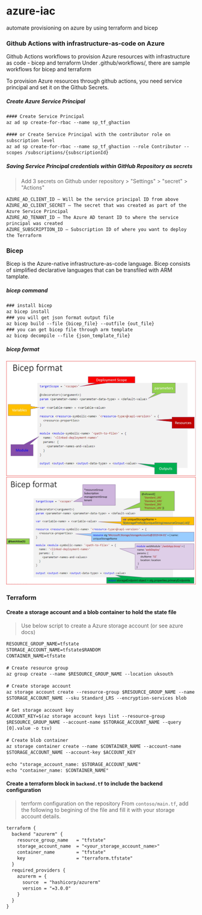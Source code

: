 # azure-iac
automate provisioning on azure by using terraform and bicep


### Github Actions with infrastructure-as-code on Azure

Github Actions workflows to provision Azure resources with infrastructure as code - bicep and terraform
Under .github/workflows/, there are sample workflows for bicep and terraform

To provision Azure resources through github actions, you need service principal and set it on the Github Secrets. 
##### Create Azure Service Principal
```
#### Create Service Principal 
az ad sp create-for-rbac --name sp_tf_ghaction 

#### or Create Service Principal with the contributor role on subscription level
az ad sp create-for-rbac --name sp_tf_ghaction --role Contributor --scopes /subscriptions/{subscriptionId}
```

##### Saving Service Principal credentials within GitHub Repository as secrets
>  Add 3 secrets on Github under repository > "Settings" > "secret" > "Actions"
  ```
  AZURE_AD_CLIENT_ID – Will be the service principal ID from above
  AZURE_AD_CLIENT_SECRET – The secret that was created as part of the Azure Service Principal
  AZURE_AD_TENANT_ID – The Azure AD tenant ID to where the service principal was created
  AZURE_SUBSCRIPTION_ID – Subscription ID of where you want to deploy the Terraform
  ```




### Bicep
Bicep is the Azure-native infrastructure-as-code language. 
Bicep consists of simplified declarative languages that can be transfiled with ARM tamplate. 

##### bicep command
```
### install bicep
az bicep install 
### you will get json format output file
az bicep build --file {bicep_file} --outfile {out_file} 
### you can get bicep file through arm template
az bicep decompile --file {json_template_file} 
```

##### bicep format 
![bicep format](images/bicepformat.jpg)
![bicep sample](images/bicepsample.jpg)

### Terraform 
#### Create a storage account and a blob container to hold the state file
> Use below script to create a Azure storage account (or see azure docs)

```
RESOURCE_GROUP_NAME=tfstate
STORAGE_ACCOUNT_NAME=tfstate$RANDOM
CONTAINER_NAME=tfstate

# Create resource group
az group create --name $RESOURCE_GROUP_NAME --location uksouth

# Create storage account
az storage account create --resource-group $RESOURCE_GROUP_NAME --name $STORAGE_ACCOUNT_NAME --sku Standard_LRS --encryption-services blob

# Get storage account key
ACCOUNT_KEY=$(az storage account keys list --resource-group $RESOURCE_GROUP_NAME --account-name $STORAGE_ACCOUNT_NAME --query [0].value -o tsv)

# Create blob container
az storage container create --name $CONTAINER_NAME --account-name $STORAGE_ACCOUNT_NAME --account-key $ACCOUNT_KEY

echo "storage_account_name: $STORAGE_ACCOUNT_NAME"
echo "container_name: $CONTAINER_NAME"
```

#### Create a terraform block in `backend.tf` to include the backend configuration 
> terrform configuration on the repository
> From `contoso/main.tf`, add the following to begining of the file and fill it with your storage account details.

```
terraform {
  backend "azurerm" {
    resource_group_name   = "tfstate"
    storage_account_name  = "<your_storage_account_name>"
    container_name        = "tfstate"
    key                   = "terraform.tfstate"
  }
  required_providers {
    azurerm = {
      source  = "hashicorp/azurerm"
      version = "=3.0.0"
    }
  }
}
```

